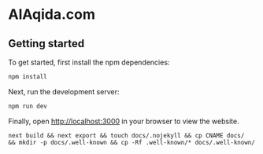 # AlAqida.com

## Getting started

To get started, first install the npm dependencies:

```bash
npm install
```

Next, run the development server:

```bash
npm run dev
```

Finally, open [http://localhost:3000](http://localhost:3000) in your browser to view the website.


```
next build && next export && touch docs/.nojekyll && cp CNAME docs/  && mkdir -p docs/.well-known && cp -Rf .well-known/* docs/.well-known/
```
